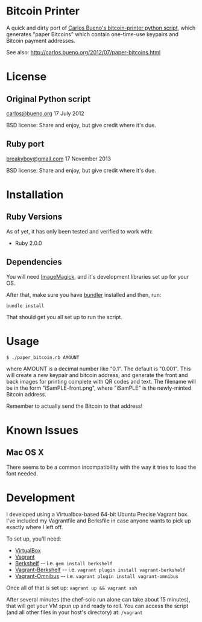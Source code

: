Bitcoin Printer
===============

A quick and dirty port of [Carlos Bueno's bitcoin-printer python script](https://github.com/aristus/bitcoin-printer), which generates "paper Bitcoins" which contain one-time-use keypairs and Bitcoin payment addresses.

See also: http://carlos.bueno.org/2012/07/paper-bitcoins.html

# License
## Original Python script
carlos@bueno.org 17 July 2012

BSD license: Share and enjoy, but give credit where it's due.

## Ruby port
breakyboy@gmail.com 17 November 2013

BSD license: Share and enjoy, but give credit where it's due.

# Installation
## Ruby Versions
As of yet, it has only been tested and verified to work with:
- Ruby 2.0.0

## Dependencies
You will need [ImageMagick](http://www.imagemagick.org/), and it's development libraries set up for your OS.

After that, make sure you have [bundler](http://bundler.io/) installed and then, run:
```
bundle install
```
That should get you all set up to run the script.

# Usage
```
$ ./paper_bitcoin.rb AMOUNT
```
where AMOUNT is a decimal number like "0.1". The default is "0.001". This will create a new keypair and bitcoin address, and generate the front and back images for printing complete with QR codes and text. The filename will be in the form "iSamPLE-front.png", where "iSamPLE" is the newly-minted Bitcoin address.

Remember to actually send the Bitcoin to that address!

# Known Issues
## Mac OS X
There seems to be a common incompatibility with the way it tries to load the font needed.

# Development
I developed using a Virtualbox-based 64-bit Ubuntu Precise Vagrant box. I've included my Vagrantfile and Berksfile in case anyone wants to pick up exactly where I left off.

To set up, you'll need:

- [VirtualBox](https://www.virtualbox.org/wiki/Downloads)
- [Vagrant](http://downloads.vagrantup.com/)
- [Berkshelf](http://berkshelf.com/) -- i.e. ```gem install berkshelf```
- [Vagrant-Berkshelf](https://github.com/berkshelf/vagrant-berkshelf) -- i.e. ```vagrant plugin install vagrant-berkshelf```
- [Vagrant-Omnibus](https://github.com/schisamo/vagrant-omnibus) -- i.e. ```vagrant plugin install vagrant-omnibus```

Once all of that is set up:
```vagrant up && vagrant ssh```

After several minutes (the chef-solo run alone can take about 15 minutes), that will get your VM spun up and ready to roll. You can access the script (and all other files in your host's directory) at: ```/vagrant```
